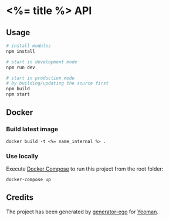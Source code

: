 # <%= title %> API

## Usage

```bash
# install modules
npm install

# start in development mode
npm run dev

# start in production mode
# by building/updating the source first
npm build
npm start
```

## Docker

### Build latest image

```
docker build -t <%= name_internal %> .
```

### Use locally

Execute [Docker Compose](https://docs.docker.com/compose/) to run this project from the root folder:

```
docker-compose up
```

## Credits

The project has been generated by [generator-ego](https://github.com/egodigital/generator-ego) for [Yeoman](http://yeoman.io/).
